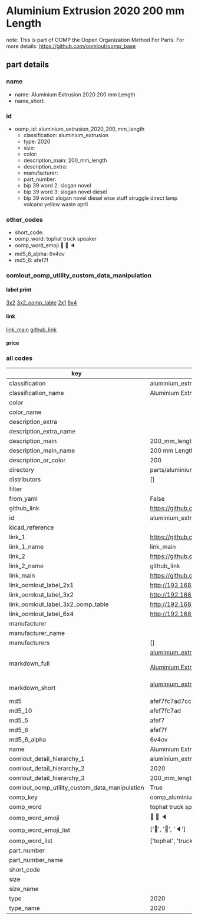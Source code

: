 # Aluminium Extrusion 2020 200 mm Length  

note: This is part of OOMP the Oopen Organization Method For Parts. For more details: https://github.com/oomlout/oomp_base

##  part details





### name
* name: Aluminium Extrusion 2020 200 mm Length
* name_short: 
### id
* oomp_id: aluminium_extrusion_2020_200_mm_length
  * classification: aluminium_extrusion
  * type: 2020
  * size: 
  * color: 
  * description_main: 200_mm_length
  * description_extra: 
  * manufacturer: 
  * part_number: 
  * bip 39 word 2: slogan novel
  * bip 39 word 3: slogan novel diesel
  * bip 39 word: slogan novel diesel wise stuff struggle direct lamp volcano yellow waste april

### other_codes
* short_code: 
* oomp_word: tophat truck speaker
* oomp_word_emoji :tophat: :truck: :speaker:
* md5_6_alpha: 6v4ov
* md5_6: afef7f






### oomlout_oomp_utility_custom_data_manipulation
#### label print
[3x2](http://192.168.1.245:1112/?label=oomp%206v4ov)
[3x2_oomp_table](http://192.168.1.107:1112/?label=oomp%206v4ov)
[2x1](http://192.168.1.242:1112/?label=oomp%206v4ov)
[6x4](http://192.168.1.55:1112/?label=oomp%206v4ov)    

#### link

[link_main](https://github.com/oomlout/oomlout_oomp_current_version_messy/tree/main/parts/aluminium_extrusion_2020_200_mm_length) [github_link](https://github.com/oomlout/oomlout_oomp_part_src/tree/main/parts/aluminium_extrusion_2020_200_mm_length)                             

#### price







### all codes 
| key | value |  
| --- | --- |  
| classification | aluminium_extrusion |  
| classification_name | Aluminium Extrusion |  
| color |  |  
| color_name |  |  
| description_extra |  |  
| description_extra_name |  |  
| description_main | 200_mm_length |  
| description_main_name | 200 mm Length |  
| description_or_color | 200 |  
| directory | parts/aluminium_extrusion_2020_200_mm_length |  
| distributors | [] |  
| filter |  |  
| from_yaml | False |  
| github_link | https://github.com/oomlout/oomlout_oomp_part_src/tree/main/parts/aluminium_extrusion_2020_200_mm_length |  
| id | aluminium_extrusion_2020_200_mm_length |  
| kicad_reference |  |  
| link_1 | https://github.com/oomlout/oomlout_oomp_current_version_messy/tree/main/parts/aluminium_extrusion_2020_200_mm_length |  
| link_1_name | link_main |  
| link_2 | https://github.com/oomlout/oomlout_oomp_part_src/tree/main/parts/aluminium_extrusion_2020_200_mm_length |  
| link_2_name | github_link |  
| link_main | https://github.com/oomlout/oomlout_oomp_current_version_messy/tree/main/parts/aluminium_extrusion_2020_200_mm_length |  
| link_oomlout_label_2x1 | http://192.168.1.242:1112/?label=oomp%206v4ov |  
| link_oomlout_label_3x2 | http://192.168.1.245:1112/?label=oomp%206v4ov |  
| link_oomlout_label_3x2_oomp_table | http://192.168.1.107:1112/?label=oomp%206v4ov |  
| link_oomlout_label_6x4 | http://192.168.1.55:1112/?label=oomp%206v4ov |  
| manufacturer |  |  
| manufacturer_name |  |  
| manufacturers | [] |  
| markdown_full | [aluminium_extrusion_2020_200_mm_length](https://github.com/oomlout/oomlout_oomp_current_version_messy/tree/main/parts/aluminium_extrusion_2020_200_mm_length)<br>[](https://github.com/oomlout/oomlout_oomp_current_version_messy/tree/main/parts/aluminium_extrusion_2020_200_mm_length)<br>[Aluminium Extrusion 2020 200 Mm Length](https://github.com/oomlout/oomlout_oomp_current_version_messy/tree/main/parts/aluminium_extrusion_2020_200_mm_length)<br><br> |  
| markdown_short | [aluminium_extrusion_2020_200_mm_length](https://github.com/oomlout/oomlout_oomp_current_version_messy/tree/main/parts/aluminium_extrusion_2020_200_mm_length)<br><br> |  
| md5 | afef7fc7ad7cc7d35d6bcfc67b25c65f |  
| md5_10 | afef7fc7ad |  
| md5_5 | afef7 |  
| md5_6 | afef7f |  
| md5_6_alpha | 6v4ov |  
| name | Aluminium Extrusion 2020 200 mm Length |  
| oomlout_detail_hierarchy_1 | aluminium_extrusion |  
| oomlout_detail_hierarchy_2 | 2020 |  
| oomlout_detail_hierarchy_3 | 200_mm_length |  
| oomlout_oomp_utility_custom_data_manipulation | True |  
| oomp_key | oomp_aluminium_extrusion_2020_200_mm_length |  
| oomp_word | tophat truck speaker |  
| oomp_word_emoji | :tophat: :truck: :speaker: |  
| oomp_word_emoji_list | [':tophat:', ':truck:', ':speaker:'] |  
| oomp_word_list | ['tophat', 'truck', 'speaker'] |  
| part_number |  |  
| part_number_name |  |  
| short_code |  |  
| size |  |  
| size_name |  |  
| type | 2020 |  
| type_name | 2020 |  
